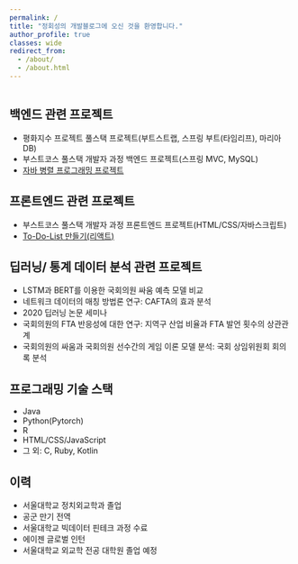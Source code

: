 ```yaml
---
permalink: /
title: "정회성의 개발블로그에 오신 것을 환영합니다."
author_profile: true
classes: wide
redirect_from: 
  - /about/
  - /about.html
---
```

<img src="{{ site.url }}{{ site.baseurl }}/assets/images/Caspar_900x550.jpg" alt=""> 

<!-- 학창시절엔 수학과 통계학 수업을 많이 들었습니다. 책 속의 개념을 주위 사람들에게 쉽게 풀어 설명하는 것을 좋아했습니다. 대학원에 다녀보니 저는 사회과학자로서 연구를 하는 것보다는 프로그래머로서 실용적인 문제를 푸는 것을 더 좋아하더군요. 계속 배우고 발전하는 사람이 되고 싶습니다. 그런 점에서 프로그래밍은 제가 사랑하는 일이 아닐 수 없습니다. 약간의 검색과 시간을 할애하기만 하면, 지적인 호기심을 마음껏 충족시킬 수 있다는 사실은 제게 큰 위안이 되었습니다. 광활한 오픈 소스로부터 모든 것을 배운만큼, 제가 아는 것들을 나누고 싶어 개발 블로그를 시작하게 되었습니다. -->

## 백엔드 관련 프로젝트
* 평화지수 프로젝트 풀스택 프로젝트(부트스트랩, 스프링 부트(타임리프), 마리아DB)
* 부스트코스 풀스택 개발자 과정 백엔드 프로젝트(스프링 MVC, MySQL)
* [자바 병렬 프로그래밍 프로젝트][concurrency-github]

## 프론트엔드 관련 프로젝트
* 부스트코스 풀스택 개발자 과정 프론트엔드 프로젝트(HTML/CSS/자바스크립트)
* [To-Do-List 만들기(리액트)][react-github]

## 딥러닝/ 통계 데이터 분석 관련 프로젝트
* LSTM과 BERT를 이용한 국회의원 싸움 예측 모델 비교
* 네트워크 데이터의 매칭 방법론 연구: CAFTA의 효과 분석
* 2020 딥러닝 논문 세미나
* 국회의원의 FTA 반응성에 대한 연구: 지역구 산업 비율과 FTA 발언 횟수의 상관관계
* 국회의원의 싸움과 국회의원 선수간의 게임 이론 모델 분석: 국회 상임위원회 회의록 분석

## 프로그래밍 기술 스택  
* Java
* Python(Pytorch)
* R
* HTML/CSS/JavaScript
* 그 외: C, Ruby, Kotlin

## 이력
* 서울대학교 정치외교학과 졸업
* 공군 만기 전역
* 서울대학교 빅데이터 핀테크 과정 수료
* 에이젠 글로벌 인턴
* 서울대학교 외교학 전공 대학원 졸업 예정

[react-github]: https://github.com/HSJung93/-React-ToDoList
[concurrency-github]: https://github.com/HSJung93/-Java-ConcurrencyInPractice
